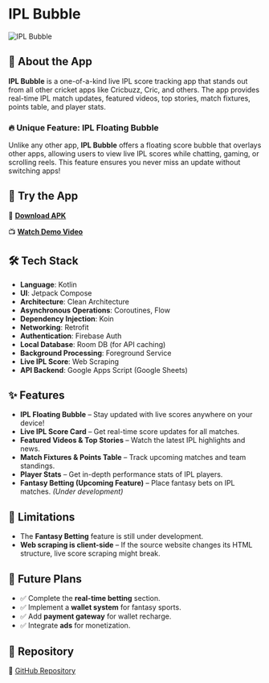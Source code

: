 # IPL Bubble

![IPL Bubble](https://blogger.googleusercontent.com/img/b/R29vZ2xl/AVvXsEjX26zzGuU_-6peeVAxaGK2GibthwvBEAIAM0WlqKxO0If-SNgE9Q59ATv7pqRz8GylOYk96t88OgUTF2Kr8vZ0nRy4Zw8o6xv36Ohyi0iJvvOyAW8TSdZgBwWT_zNx8LKzhgwc0GwEWFu9pcjLE70UBStc5zxcXAbA6F1z03N8d3Kcmjd7fp-ItMfiL62J/s420/iplflot%20bubble(1).jpg)

## 📌 About the App

**IPL Bubble** is a one-of-a-kind live IPL score tracking app that stands out from all other cricket apps like Cricbuzz, Cric, and others. The app provides real-time IPL match updates, featured videos, top stories, match fixtures, points table, and player stats.

### 🔥 Unique Feature: IPL Floating Bubble

Unlike any other app, **IPL Bubble** offers a floating score bubble that overlays other apps, allowing users to view live IPL scores while chatting, gaming, or scrolling reels. This feature ensures you never miss an update without switching apps!

## 📲 Try the App

🔗 **[Download APK](https://drive.google.com/file/d/1qEUQ0p5__wNNWZEkpK7ph1PUmqaaRoX1/view)**  

📺 **[Watch Demo Video](https://drive.google.com/file/d/1pQNta9rqS9c1Zdt6-TBlzspuW-HD8MHU/view)** 

## 🛠 Tech Stack

- **Language**: Kotlin  
- **UI**: Jetpack Compose  
- **Architecture**: Clean Architecture  
- **Asynchronous Operations**: Coroutines, Flow  
- **Dependency Injection**: Koin  
- **Networking**: Retrofit  
- **Authentication**: Firebase Auth  
- **Local Database**: Room DB (for API caching)  
- **Background Processing**: Foreground Service  
- **Live IPL Score**: Web Scraping  
- **API Backend**: Google Apps Script (Google Sheets)  

## ✨ Features

- **IPL Floating Bubble** – Stay updated with live scores anywhere on your device!  
- **Live IPL Score Card** – Get real-time score updates for all matches.  
- **Featured Videos & Top Stories** – Watch the latest IPL highlights and news.  
- **Match Fixtures & Points Table** – Track upcoming matches and team standings.  
- **Player Stats** – Get in-depth performance stats of IPL players.  
- **Fantasy Betting (Upcoming Feature)** – Place fantasy bets on IPL matches. *(Under development)*  

## 🚧 Limitations

- The **Fantasy Betting** feature is still under development.  
- **Web scraping is client-side** – If the source website changes its HTML structure, live score scraping might break.  

## 🚀 Future Plans

- ✅ Complete the **real-time betting** section.  
- ✅ Implement a **wallet system** for fantasy sports.  
- ✅ Add **payment gateway** for wallet recharge.  
- ✅ Integrate **ads** for monetization.  

## 🔗 Repository

🔗 [GitHub Repository](https://github.com/backpackerdeveloper/buildYourOwnApp)
